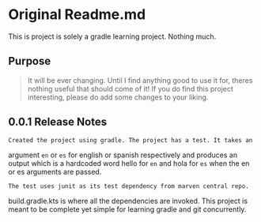 # Original Readme.md

This is project is solely a gradle learning project. Nothing much.

## Purpose

> It will be ever changing. Until I find anything good to use it for,
theres nothing useful that should come of it!
> If you do find this project interesting, please do add some changes
to your liking.

## 0.0.1 Release Notes

    Created the project using gradle. The project has a test. It takes an
argument `en` or `es` for english or spanish respectively and produces
an output which is a hardcoded word hello for `en` and hola for `es`
when the en or es arguments are passed.

    The test uses junit as its test dependency from marven central repo.
build.gradle.kts is where all the dependencies are invoked. This project
is meant to be complete yet simple for learning gradle and git concurrently.